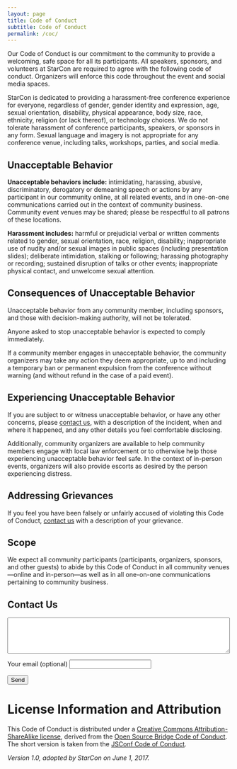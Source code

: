 ```yaml
---
layout: page
title: Code of Conduct
subtitle: Code of Conduct
permalink: /coc/
---
```


<div class="pretty-links">

Our Code of Conduct is our commitment to the community to provide a welcoming,
safe space for all its participants. All speakers, sponsors, and volunteers at
StarCon are required to agree with the following code of conduct. Organizers
will enforce this code throughout the event and social media spaces.

StarCon is dedicated to providing a harassment-free conference experience for
everyone, regardless of gender, gender identity and expression, age, sexual
orientation, disability, physical appearance, body size, race, ethnicity,
religion (or lack thereof), or technology choices. We do not tolerate harassment
of conference participants, speakers, or sponsors in any form. Sexual language
and imagery is not appropriate for any conference venue, including talks,
workshops, parties, and social media.

## Unacceptable Behavior ##

**Unacceptable behaviors include:** intimidating, harassing, abusive,
discriminatory, derogatory or demeaning speech or actions by any participant in
our community online, at all related events, and in one-on-one communications
carried out in the context of community business. Community event venues may be
shared; please be respectful to all patrons of these locations.

**Harassment includes:** harmful or prejudicial verbal or written comments
related to gender, sexual orientation, race, religion, disability; inappropriate
use of nudity and/or sexual images in public spaces (including presentation
slides); deliberate intimidation, stalking or following; harassing photography
or recording; sustained disruption of talks or other events; inappropriate
physical contact, and unwelcome sexual attention.

## Consequences of Unacceptable Behavior ##

Unacceptable behavior from any community member, including sponsors, and those
with decision-making authority, will not be tolerated.

Anyone asked to stop unacceptable behavior is expected to comply immediately.

If a community member engages in unacceptable behavior, the community organizers
may take any action they deem appropriate, up to and including a temporary ban
or permanent expulsion from the conference without warning (and without refund
in the case of a paid event).

## Experiencing Unacceptable Behavior ##

If you are subject to or witness unacceptable behavior, or have any other
concerns, please [contact us](#contact-us), with a description of the incident,
when and where it happened, and any other details you feel comfortable
disclosing.

Additionally, community organizers are available to help community members
engage with local law enforcement or to otherwise help those experiencing
unacceptable behavior feel safe. In the context of in-person events, organizers
will also provide escorts as desired by the person experiencing distress.

## Addressing Grievances ##

If you feel you have been falsely or unfairly accused of violating this Code of
Conduct, [contact us](#contact-us) with a description of your
grievance.

## Scope ##

We expect all community participants (participants, organizers, sponsors, and
other guests) to abide by this Code of Conduct in all community
venues&mdash;online and in-person&mdash;as well as in all one-on-one
communications pertaining to community business.

## Contact Us ##

<form action="https://formspree.io/uwstarcon@gmail.com" method="POST">

<textarea type="text" name="code of conduct violation" rows="5" cols="60"></textarea>
<label for="_replyto">Your email (optional) </label>
<input type="email" name="_replyto">

<input type="submit" value="Send">
</form>

# License Information and Attribution #

This Code of Conduct is distributed under a [Creative Commons
Attribution-ShareAlike license](http://creativecommons.org/licenses/by-sa/3.0/),
derived from the [Open Source Bridge Code of
Conduct](http://opensourcebridge.org/about/code-of-conduct/). The short version
is taken from the [JSConf Code of
Conduct](http://jsconf.com/codeofconduct.html).

*Version 1.0, adopted by StarCon on June 1, 2017.*

</div>
